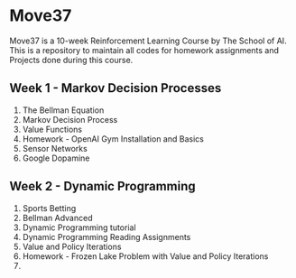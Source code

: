 # Move37
Move37 is a 10-week Reinforcement Learning Course by The School of AI. This is a repository to maintain all codes for homework assignments and Projects done during this course.

## Week 1 - Markov Decision Processes
1. The Bellman Equation
2. Markov Decision Process
3. Value Functions
4. Homework - OpenAI Gym Installation and Basics
5. Sensor Networks
6. Google Dopamine

## Week 2 - Dynamic Programming
1. Sports Betting
2. Bellman Advanced
3. Dynamic Programming tutorial
4. Dynamic Programming Reading Assignments
5. Value and Policy Iterations
6. Homework - Frozen Lake Problem with Value and Policy Iterations
7. 